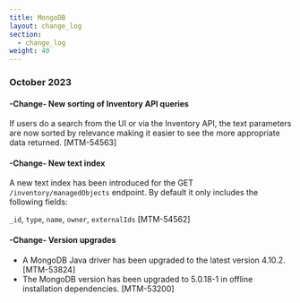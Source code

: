 ```yaml
---
title: MongoDB
layout: change_log
section:
  - change_log
weight: 40
---
```


### October 2023

#### -Change-  New sorting of Inventory API queries

If users do a search from the UI or via the Inventory API, the text parameters are now sorted by relevance making it easier to see the more appropriate data returned. [MTM-54563]

#### -Change-  New text index

A new text index has been introduced for the GET <code>/inventory/managedObjects</code> endpoint. By default it only includes the following fields:

<code>_id</code>, <code>type</code>, <code>name</code>, <code>owner</code>, <code>externalIds</code> [MTM-54562]

#### -Change- Version upgrades

- A MongoDB Java driver has been upgraded to the latest version 4.10.2. [MTM-53824]
- The MongoDB version has been upgraded to 5.0.18-1 in offline installation dependencies. [MTM-53200]
